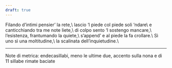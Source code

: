 ```yaml
---
draft: true
---
```


Filando d’intimi pensier’ la rete,\\
lascio ‘l piede col piede soli ‘ndare\\
e canticchiando tra me note liete,\\
di colpo sento ‘l sostengo mancare,\\
l’esistenza, frantumando la quiete,\\
s’append’ e al piede la fa crollare.\\
Sì uno sì una moltitudine,\\
la scalinata dell’inquietudine.\\

---
Note di metrica: endecasillabi, meno le ultime due, accento sulla nona e di 11 sillabe rimate baciate